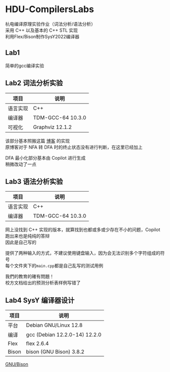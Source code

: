 # HDU-CompilersLabs

杭电编译原理实验作业（词法分析/语法分析）  
采用 C++ 以及基本的 C++ STL 实现  
利用Flex/Bison制作SysY2022编译器

## Lab1

简单的gcc编译实验  

## Lab2 词法分析实验

|项目|说明|
|---|---|
|语言实现|C++|
|编译器|TDM-GCC-64 10.3.0|
|可视化|Graphviz  12.1.2|
  
该部分基本照搬这篇 [博客](https://blog.csdn.net/m0_61843614/article/details/134800065) 的实现  
原博客对于 NFA 转 DFA 时的终止状态没有进行判断，在这里已经加上

DFA 最小化部分基本由 Copilot 进行生成  
稍微改动了一点

## Lab3 语法分析实验

|项目|说明|
|---|---|
|语言实现|C++|
|编译器|TDM-GCC-64 10.3.0|

网上没找到 C++ 实现的版本，就算找到也都或多或少存在不小的问题，Copilot 跑出来也是纯纯的答辩   
因此是自己写的  

提供了两种输入的方式，不建议使用键盘输入，因为会无法识别多个字符组成的符号   
每个文件夹下的`main.cpp`都是自己乱写的测试用例  

我們的教育的確有問題！  
校方文档给出的预测分析表样例写错了

## Lab4 SysY 编译器设计

|项目|说明|
|---|---|
|平台|Debian GNU/Linux 12.8| 
|编译|gcc (Debian 12.2.0-14) 12.2.0|
|Flex|flex 2.6.4|
|Bison|bison (GNU Bison) 3.8.2|

[GNU/Bison](https://www.gnu.org/software/bison/manual/html_node/index.html)